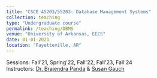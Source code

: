 ```yaml
---
title: "CSCE 45203/55203: Database Management Systems"
collection: teaching
type: "Undergraduate course"
permalink: /teaching/DBMS
venue: "University of Arkansas, EECS"
date: 01-01-2021
location: "Fayetteville, AR"
---
```


Sessions: Fall'21, Spring'22, Fall'22, Fall'23, Fall'24 <br>
Instructors: [Dr. Brajendra Panda](https://engineering.uark.edu/electrical-engineering-computer-science/electrical-engineering-faculty/uid/bpanda/name/Brajendra+Nath+Panda/) & [Susan Gauch](https://engineering.uark.edu/electrical-engineering-computer-science/electrical-engineering-faculty/uid/sgauch/name/Susan+E+Gauch/)
